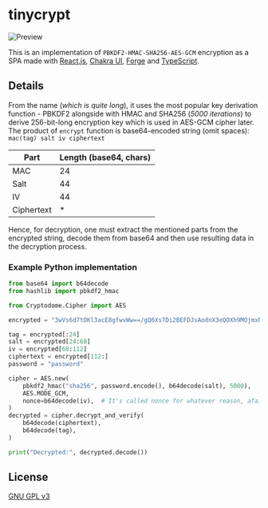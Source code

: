 # tinycrypt

![Preview](https://i.imgur.com/pmXdB2T.png)

This is an implementation of `PBKDF2-HMAC-SHA256-AES-GCM` encryption as a SPA made with [React.js](https://reactjs.org), [Chakra UI](https://chakra-ui.com), [Forge](https://github.com/digitalbazaar/forge) and [TypeScript](https://www.typescriptlang.org/).

## Details

From the name (_which is quite long_), it uses the most popular key derivation function - PBKDF2 alongside with HMAC and SHA256 (_5000 iterations_) to derive 256-bit-long encryption key which is used in AES-GCM cipher later. The product of `encrypt` function is base64-encoded string (omit spaces): `mac(tag) salt iv ciphertext`

| Part       | Length (base64, chars) |
| ---------- | ---------------------- |
| MAC        | 24                     |
| Salt       | 44                     |
| IV         | 44                     |
| Ciphertext | \*                     |

Hence, for decryption, one must extract the mentioned parts from the encrypted string, decode them from base64 and then use resulting data in the decryption process.

### Example Python implementation

```python
from base64 import b64decode
from hashlib import pbkdf2_hmac

from Cryptodome.Cipher import AES

encrypted = "3wVs6d7tOKl3acE8gfwvWw==/gQ6Xs7Di2BEFDJsAodnX3eQOXh9MOjmxNygiU81Ge0=jgLtCWt85LMuB+xJikCPu3cREHBwIbwqMgdFa31oFq8=58TUlUHCxzWijq4cQh1RWA=="

tag = encrypted[:24]
salt = encrypted[24:68]
iv = encrypted[68:112]
ciphertext = encrypted[112:]
password = "password"

cipher = AES.new(
    pbkdf2_hmac("sha256", password.encode(), b64decode(salt), 5000),
    AES.MODE_GCM,
    nonce=b64decode(iv),  # It's called nonce for whatever reason, afaik, IV and Nonce aren't the same but ok, I guess
)
decrypted = cipher.decrypt_and_verify(
    b64decode(ciphertext),
    b64decode(tag),
)

print("Decrypted:", decrypted.decode())

```

## License

[GNU GPL v3](https://www.gnu.org/licenses/gpl-3.0.html)
